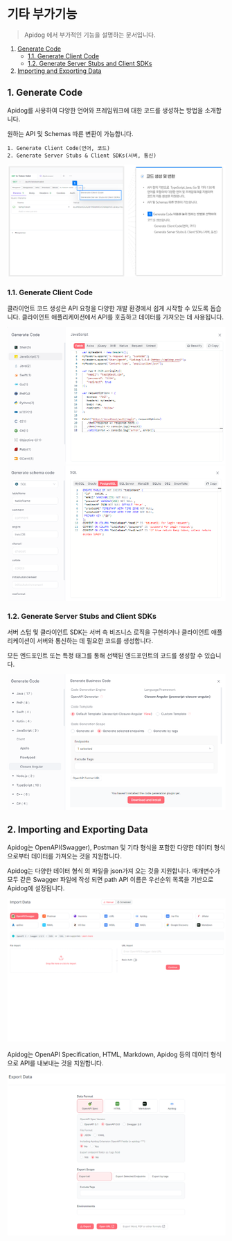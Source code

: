 # 기타 부가기능

> Apidog 에서 부가적인 기능을 설명하는 문서입니다.

1. [Generate Code](#1-generate-code)
   - [1.1. Generate Client Code](#11-generate-client-code)
   - [1.2. Generate Server Stubs and Client SDKs](#12-generate-server-stubs-and-client-sdks)
2. [Importing and Exporting Data](#2-importing-and-exporting-data)

## 1. Generate Code

Apidog를 사용하여 다양한 언어와 프레임워크에 대한 코드를 생성하는 방법을 소개합니다.

원하는 API 및 Schemas 따른 변환이 가능합니다.

    1. Generate Client Code(언어, 코드)
    2. Generate Server Stubs & Client SDKs(서버, 통신)

![generate-code-1](/docs/order-feature/generate-code-1.png)

### 1.1. Generate Client Code

클라이언트 코드 생성은 API 요청을 다양한 개발 환경에서 쉽게 시작할 수 있도록 돕습니다.
클라이언트 애플리케이션에서 API를 호출하고 데이터를 가져오는 데 사용됩니다.

![generate-code-2](/docs/order-feature/generate-code-2.png)
![generate-code-3](/docs/order-feature/generate-code-3.png)

### 1.2. Generate Server Stubs and Client SDKs

서버 스텁 및 클라이언트 SDK는 서버 측 비즈니스 로직을 구현하거나 클라이언트 애플리케이션이 서버와 통신하는 데 필요한 코드를 생성합니다.

모든 엔드포인트 또는 특정 태그를 통해 선택된 엔드포인트의 코드를 생성할 수 있습니다.

![generate-code-4](/docs/order-feature/generate-code-4.png)

## 2. Importing and Exporting Data

Apidog는 OpenAPI(Swagger), Postman 및 기타 형식을 포함한 다양한 데이터 형식으로부터 데이터를 가져오는 것을 지원합니다.

Apidog는 다양한 데이터 형식 의 파일을 json가져 오는 것을 지원합니다.
매개변수가 모두 같은 Swagger 파일에 작성 되면 path API 이름은 우선순위 목록을 기반으로 Apidog에 설정됩니다.

![importing-and-exporting-data-1](/docs/order-feature/importing-and-exporting-data-1.png)

Apidog는 OpenAPI Specification, HTML, Markdown, Apidog 등의 데이터 형식으로 API를 내보내는 것을 지원합니다.

![importing-and-exporting-data-2](/docs/order-feature/importing-and-exporting-data-2.png)
